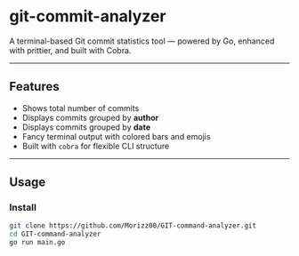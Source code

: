 #  git-commit-analyzer

A terminal-based Git commit statistics tool — powered by Go, enhanced with prittier, and built with Cobra.

---

##  Features

-  Shows total number of commits
-  Displays commits grouped by **author**
-  Displays commits grouped by **date**
-  Fancy terminal output with colored bars and emojis
-  Built with `cobra` for flexible CLI structure

---

##  Usage

###  Install

```bash
git clone https://github.com/Morizz00/GIT-command-analyzer.git
cd GIT-command-analyzer
go run main.go
